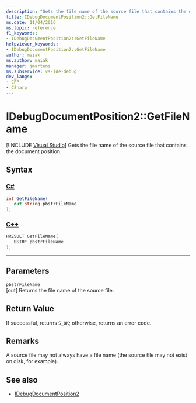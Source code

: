 ```yaml
---
description: "Gets the file name of the source file that contains the document position."
title: IDebugDocumentPosition2::GetFileName
ms.date: 11/04/2016
ms.topic: reference
f1_keywords:
- IDebugDocumentPosition2::GetFileName
helpviewer_keywords:
- IDebugDocumentPosition2::GetFileName
author: maiak
ms.author: maiak
manager: jmartens
ms.subservice: vs-ide-debug
dev_langs:
- CPP
- CSharp
---
```

# IDebugDocumentPosition2::GetFileName

 [!INCLUDE [Visual Studio](~/includes/applies-to-version/vs-windows-only.md)]
Gets the file name of the source file that contains the document position.

## Syntax

### [C#](#tab/csharp)
```csharp
int GetFileName( 
   out string pbstrFileName
);
```
### [C++](#tab/cpp)
```cpp
HRESULT GetFileName( 
   BSTR* pbstrFileName
);
```
---

## Parameters
`pbstrFileName`\
[out] Returns the file name of the source file.

## Return Value
 If successful, returns `S_OK`; otherwise, returns an error code.

## Remarks
 A source file may not always have a file name (the source file may not exist on disk, for example).

## See also
- [IDebugDocumentPosition2](../../../extensibility/debugger/reference/idebugdocumentposition2.md)
